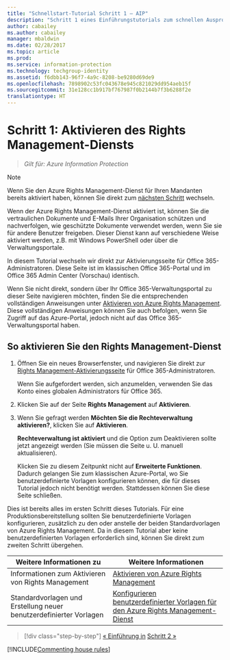 ```yaml
---
title: "Schnellstart-Tutorial Schritt 1 – AIP"
description: "Schritt 1 eines Einführungstutorials zum schnellen Ausprobieren von Azure Information Protection – Aktivieren des Rights Management-Diensts."
author: cabailey
ms.author: cabailey
manager: mbaldwin
ms.date: 02/28/2017
ms.topic: article
ms.prod: 
ms.service: information-protection
ms.technology: techgroup-identity
ms.assetid: f6dbb143-96f7-4a9c-8208-be9280d69de9
ms.openlocfilehash: 7898902c53fc043678e945c821029dd954aeb15f
ms.sourcegitcommit: 31e128cc1b917bf767987f0b2144b7f3b6288f2e
translationtype: HT
---
```

# <a name="step-1-activate-the-rights-management-service"></a>Schritt 1: Aktivieren des Rights Management-Diensts
 
>*Gilt für: Azure Information Protection*

> [!NOTE]
>Wenn Sie den Azure Rights Management-Dienst für Ihren Mandanten bereits aktiviert haben, können Sie direkt zum [nächsten Schritt](infoprotect-tutorial-step2.md) wechseln. 

Wenn der Azure Rights Management-Dienst aktiviert ist, können Sie die vertraulichen Dokumente und E-Mails Ihrer Organisation schützen und nachverfolgen, wie geschützte Dokumente verwendet werden, wenn Sie sie für andere Benutzer freigeben. Dieser Dienst kann auf verschiedene Weise aktiviert werden, z.B. mit Windows PowerShell oder über die Verwaltungsportale.

In diesem Tutorial wechseln wir direkt zur Aktivierungsseite für Office 365-Administratoren. Diese Seite ist im klassischen Office 365-Portal und im Office 365 Admin Center (Vorschau) identisch. 

Wenn Sie nicht direkt, sondern über Ihr Office 365-Verwaltungsportal zu dieser Seite navigieren möchten, finden Sie die entsprechenden vollständigen Anweisungen unter [Aktivieren von Azure Rights Management](../deploy-use/activate-service.md). Diese vollständigen Anweisungen können Sie auch befolgen, wenn Sie Zugriff auf das Azure-Portal, jedoch nicht auf das Office 365-Verwaltungsportal haben.

## <a name="to-activate-the-rights-management-service"></a>So aktivieren Sie den Rights Management-Dienst

1. Öffnen Sie ein neues Browserfenster, und navigieren Sie direkt zur [Rights Management-Aktivierungsseite](https://account.activedirectory.windowsazure.com/RmsOnline/Manage.aspx) für Office 365-Administratoren.
    
    Wenn Sie aufgefordert werden, sich anzumelden, verwenden Sie das Konto eines globalen Administrators für Office 365.

2. Klicken Sie auf der Seite **Rights Management** auf **Aktivieren**.

3. Wenn Sie gefragt werden **Möchten Sie die Rechteverwaltung aktivieren?**, klicken Sie auf **Aktivieren**.

    **Rechteverwaltung ist aktiviert** und die Option zum Deaktivieren sollte jetzt angezeigt werden (Sie müssen die Seite u. U. manuell aktualisieren).

    Klicken Sie zu diesem Zeitpunkt nicht auf **Erweiterte Funktionen**. Dadurch gelangen Sie zum klassischen Azure-Portal, wo Sie benutzerdefinierte Vorlagen konfigurieren können, die für dieses Tutorial jedoch nicht benötigt werden. Stattdessen können Sie diese Seite schließen.

Dies ist bereits alles im ersten Schritt dieses Tutorials. Für eine Produktionsbereitstellung sollten Sie benutzerdefinierte Vorlagen konfigurieren, zusätzlich zu den oder anstelle der beiden Standardvorlagen von Azure Rights Management. Da in diesem Tutorial aber keine benutzerdefinierten Vorlagen erforderlich sind, können Sie direkt zum zweiten Schritt übergehen.

|Weitere Informationen zu|Weitere Informationen|
|--------------------------------|--------------------------|
|Informationen zum Aktivieren von Rights Management|[Aktivieren von Azure Rights Management](../deploy-use/activate-service.md)|
|Standardvorlagen und Erstellung neuer benutzerdefinierter Vorlagen|[Konfigurieren benutzerdefinierter Vorlagen für den Azure Rights Management-Dienst](../deploy-use/configure-custom-templates.md)|

>[!div class="step-by-step"]
[&#171; Einführung in](infoprotect-quick-start-tutorial.md)
[Schritt 2 &#187;](infoprotect-tutorial-step2.md)

[!INCLUDE[Commenting house rules](../includes/houserules.md)]
